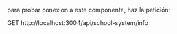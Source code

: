para probar conexion a este componente, haz la petición:

GET http://localhost:3004/api/school-system/info